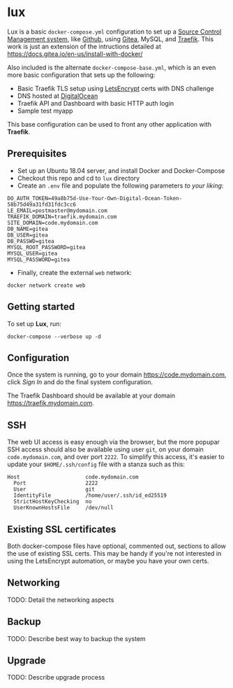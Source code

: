 # lux
Lux is a basic `docker-compose.yml` configuration to set up a [Source Control Management system](https://en.wikipedia.org/wiki/Version_control), like [Github](https://github.com), using [Gitea](https://gitea.io/en-us/), MySQL, and [Traefik](https://containo.us/traefik/). This work is just an extension of the intructions detailed at https://docs.gitea.io/en-us/install-with-docker/

Also included is the alternate `docker-compose-base.yml`, which is an even more basic configuration that sets up the following:
* Basic Traefik TLS setup using [LetsEncrypt](https://letsencrypt.org/) certs with DNS challenge
* DNS hosted at [DigitalOcean](https://www.digitalocean.com/)
* Traefik API and Dashboard with basic HTTP auth login
* Sample test myapp

This base configuration can be used to front any other application with __Traefik__. 

## Prerequisites
* Set up an Ubuntu 18.04 server, and install Docker and Docker-Compose
* Checkout this repo and cd to `lux` directory
* Create an `.env` file and populate the following parameters _to your liking_:
```
DO_AUTH_TOKEN=49a8b75d-Use-Your-Own-Digital-Ocean-Token-58b75d49a31fd31fdc3cc6
LE_EMAIL=postmaster@mydomain.com
TRAEFIK_DOMAIN=traefik.mydomain.com
SITE_DOMAIN=code.mydomain.com
DB_NAME=gitea
DB_USER=gitea
DB_PASSWD=gitea
MYSQL_ROOT_PASSWORD=gitea
MYSQL_USER=gitea
MYSQL_PASSWORD=gitea
```
* Finally, create the external `web` network:
```
docker network create web
```

## Getting started
To set up __Lux__, run:
```
docker-compose --verbose up -d
```

## Configuration
Once the system is running, go to your domain https://code.mydomain.com, click _Sign In_ and do the final system configuration.

The Traefik Dashboard should be available at your domain https://traefik.mydomain.com.

## SSH
The web UI access is easy enough via the browser, but the more popupar SSH access should also be available using user `git`, on your domain `code.mydomain.com`, and over port `2222`. To simplify this access, it's easier to update your `$HOME/.ssh/config` file with a stanza such as this:
```
Host                     code.mydomain.com
  Port                   2222
  User                   git
  IdentityFile           /home/user/.ssh/id_ed25519
  StrictHostKeyChecking  no
  UserKnownHostsFile     /dev/null
```

## Existing SSL certificates
Both docker-compose files have optional, commented out, sections to allow the use of existing SSL certs. This may be handy if you're not interested in using the  LetsEncrypt automation, or maybe you have your own certs.   

## Networking
TODO: Detail the networking aspects

## Backup
TODO: Describe best way to backup the system

## Upgrade
TODO: Describe upgrade process
